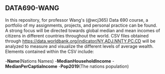 ## DATA690-WANG
In this repository, for professor Wang's (@wcj365) Data 690 course, a portfolio of my assignments, projects, and personal practice can 
be found. 
A strong focus will be directed towards global median and mean incomes of citizens in different countries throughout the world. CSV files obtained through https://data.worldbank.org/indicator/NY.ADJ.NNTY.PC.CD will be analyzed to measure and visualize the different levels of average wealth. Elements contained within the CSV include:


 -**Name**(Nations Names)
 -**MedianHouseholdIncome**
 -**MedianPerCaptiaIncome**
 -**Pop2019**(The nations population)

